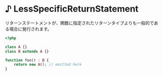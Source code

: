# ♪ LessSpecificReturnStatement

リターンステートメントが、関数に指定されたリターンタイプよりも一般的である場合に発行されます。

```php
<?php

class A {}
class B extends A {}

function foo() : B {
    return new A(); // emitted here
}
```
